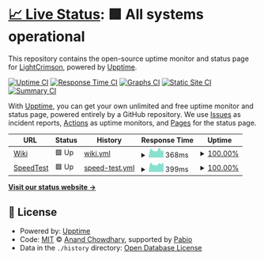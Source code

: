 # [📈 Live Status](https://uptime.lightcrimson.com): <!--live status--> **🟩 All systems operational**

This repository contains the open-source uptime monitor and status page for [LightCrimson](https://wiki.lightcrimson.com/), powered by [Upptime](https://github.com/upptime/upptime).

[![Uptime CI](https://github.com/yurihikari/uptime/workflows/Uptime%20CI/badge.svg)](https://github.com/yurihikari/uptime/actions?query=workflow%3A%22Uptime+CI%22)
[![Response Time CI](https://github.com/yurihikari/uptime/workflows/Response%20Time%20CI/badge.svg)](https://github.com/yurihikari/uptime/actions?query=workflow%3A%22Response+Time+CI%22)
[![Graphs CI](https://github.com/yurihikari/uptime/workflows/Graphs%20CI/badge.svg)](https://github.com/yurihikari/uptime/actions?query=workflow%3A%22Graphs+CI%22)
[![Static Site CI](https://github.com/yurihikari/uptime/workflows/Static%20Site%20CI/badge.svg)](https://github.com/yurihikari/uptime/actions?query=workflow%3A%22Static+Site+CI%22)
[![Summary CI](https://github.com/yurihikari/uptime/workflows/Summary%20CI/badge.svg)](https://github.com/yurihikari/uptime/actions?query=workflow%3A%22Summary+CI%22)

With [Upptime](https://upptime.js.org), you can get your own unlimited and free uptime monitor and status page, powered entirely by a GitHub repository. We use [Issues](https://github.com/yurihikari/uptime/issues) as incident reports, [Actions](https://github.com/yurihikari/uptime/actions) as uptime monitors, and [Pages](https://uptime.lightcrimson.com) for the status page.

<!--start: status pages-->
<!-- This summary is generated by Upptime (https://github.com/upptime/upptime) -->
<!-- Do not edit this manually, your changes will be overwritten -->
<!-- prettier-ignore -->
| URL | Status | History | Response Time | Uptime |
| --- | ------ | ------- | ------------- | ------ |
| <img alt="" src="https://icons.duckduckgo.com/ip3/wiki.lightcrimson.com.ico" height="13"> [Wiki](https://wiki.lightcrimson.com) | 🟩 Up | [wiki.yml](https://github.com/yurihikari/uptime/commits/HEAD/history/wiki.yml) | <details><summary><img alt="Response time graph" src="./graphs/wiki/response-time-week.png" height="20"> 368ms</summary><br><a href="https://uptime.lightcrimson.com/history/wiki"><img alt="Response time 379" src="https://img.shields.io/endpoint?url=https%3A%2F%2Fraw.githubusercontent.com%2Fyurihikari%2Fuptime%2FHEAD%2Fapi%2Fwiki%2Fresponse-time.json"></a><br><a href="https://uptime.lightcrimson.com/history/wiki"><img alt="24-hour response time 439" src="https://img.shields.io/endpoint?url=https%3A%2F%2Fraw.githubusercontent.com%2Fyurihikari%2Fuptime%2FHEAD%2Fapi%2Fwiki%2Fresponse-time-day.json"></a><br><a href="https://uptime.lightcrimson.com/history/wiki"><img alt="7-day response time 368" src="https://img.shields.io/endpoint?url=https%3A%2F%2Fraw.githubusercontent.com%2Fyurihikari%2Fuptime%2FHEAD%2Fapi%2Fwiki%2Fresponse-time-week.json"></a><br><a href="https://uptime.lightcrimson.com/history/wiki"><img alt="30-day response time 378" src="https://img.shields.io/endpoint?url=https%3A%2F%2Fraw.githubusercontent.com%2Fyurihikari%2Fuptime%2FHEAD%2Fapi%2Fwiki%2Fresponse-time-month.json"></a><br><a href="https://uptime.lightcrimson.com/history/wiki"><img alt="1-year response time 379" src="https://img.shields.io/endpoint?url=https%3A%2F%2Fraw.githubusercontent.com%2Fyurihikari%2Fuptime%2FHEAD%2Fapi%2Fwiki%2Fresponse-time-year.json"></a></details> | <details><summary><a href="https://uptime.lightcrimson.com/history/wiki">100.00%</a></summary><a href="https://uptime.lightcrimson.com/history/wiki"><img alt="All-time uptime 99.91%" src="https://img.shields.io/endpoint?url=https%3A%2F%2Fraw.githubusercontent.com%2Fyurihikari%2Fuptime%2FHEAD%2Fapi%2Fwiki%2Fuptime.json"></a><br><a href="https://uptime.lightcrimson.com/history/wiki"><img alt="24-hour uptime 100.00%" src="https://img.shields.io/endpoint?url=https%3A%2F%2Fraw.githubusercontent.com%2Fyurihikari%2Fuptime%2FHEAD%2Fapi%2Fwiki%2Fuptime-day.json"></a><br><a href="https://uptime.lightcrimson.com/history/wiki"><img alt="7-day uptime 100.00%" src="https://img.shields.io/endpoint?url=https%3A%2F%2Fraw.githubusercontent.com%2Fyurihikari%2Fuptime%2FHEAD%2Fapi%2Fwiki%2Fuptime-week.json"></a><br><a href="https://uptime.lightcrimson.com/history/wiki"><img alt="30-day uptime 99.95%" src="https://img.shields.io/endpoint?url=https%3A%2F%2Fraw.githubusercontent.com%2Fyurihikari%2Fuptime%2FHEAD%2Fapi%2Fwiki%2Fuptime-month.json"></a><br><a href="https://uptime.lightcrimson.com/history/wiki"><img alt="1-year uptime 99.91%" src="https://img.shields.io/endpoint?url=https%3A%2F%2Fraw.githubusercontent.com%2Fyurihikari%2Fuptime%2FHEAD%2Fapi%2Fwiki%2Fuptime-year.json"></a></details>
| <img alt="" src="https://icons.duckduckgo.com/ip3/speedtest.lightcrimson.com.ico" height="13"> [SpeedTest](https://speedtest.lightcrimson.com) | 🟩 Up | [speed-test.yml](https://github.com/yurihikari/uptime/commits/HEAD/history/speed-test.yml) | <details><summary><img alt="Response time graph" src="./graphs/speed-test/response-time-week.png" height="20"> 399ms</summary><br><a href="https://uptime.lightcrimson.com/history/speed-test"><img alt="Response time 374" src="https://img.shields.io/endpoint?url=https%3A%2F%2Fraw.githubusercontent.com%2Fyurihikari%2Fuptime%2FHEAD%2Fapi%2Fspeed-test%2Fresponse-time.json"></a><br><a href="https://uptime.lightcrimson.com/history/speed-test"><img alt="24-hour response time 475" src="https://img.shields.io/endpoint?url=https%3A%2F%2Fraw.githubusercontent.com%2Fyurihikari%2Fuptime%2FHEAD%2Fapi%2Fspeed-test%2Fresponse-time-day.json"></a><br><a href="https://uptime.lightcrimson.com/history/speed-test"><img alt="7-day response time 399" src="https://img.shields.io/endpoint?url=https%3A%2F%2Fraw.githubusercontent.com%2Fyurihikari%2Fuptime%2FHEAD%2Fapi%2Fspeed-test%2Fresponse-time-week.json"></a><br><a href="https://uptime.lightcrimson.com/history/speed-test"><img alt="30-day response time 367" src="https://img.shields.io/endpoint?url=https%3A%2F%2Fraw.githubusercontent.com%2Fyurihikari%2Fuptime%2FHEAD%2Fapi%2Fspeed-test%2Fresponse-time-month.json"></a><br><a href="https://uptime.lightcrimson.com/history/speed-test"><img alt="1-year response time 374" src="https://img.shields.io/endpoint?url=https%3A%2F%2Fraw.githubusercontent.com%2Fyurihikari%2Fuptime%2FHEAD%2Fapi%2Fspeed-test%2Fresponse-time-year.json"></a></details> | <details><summary><a href="https://uptime.lightcrimson.com/history/speed-test">100.00%</a></summary><a href="https://uptime.lightcrimson.com/history/speed-test"><img alt="All-time uptime 99.92%" src="https://img.shields.io/endpoint?url=https%3A%2F%2Fraw.githubusercontent.com%2Fyurihikari%2Fuptime%2FHEAD%2Fapi%2Fspeed-test%2Fuptime.json"></a><br><a href="https://uptime.lightcrimson.com/history/speed-test"><img alt="24-hour uptime 100.00%" src="https://img.shields.io/endpoint?url=https%3A%2F%2Fraw.githubusercontent.com%2Fyurihikari%2Fuptime%2FHEAD%2Fapi%2Fspeed-test%2Fuptime-day.json"></a><br><a href="https://uptime.lightcrimson.com/history/speed-test"><img alt="7-day uptime 100.00%" src="https://img.shields.io/endpoint?url=https%3A%2F%2Fraw.githubusercontent.com%2Fyurihikari%2Fuptime%2FHEAD%2Fapi%2Fspeed-test%2Fuptime-week.json"></a><br><a href="https://uptime.lightcrimson.com/history/speed-test"><img alt="30-day uptime 100.00%" src="https://img.shields.io/endpoint?url=https%3A%2F%2Fraw.githubusercontent.com%2Fyurihikari%2Fuptime%2FHEAD%2Fapi%2Fspeed-test%2Fuptime-month.json"></a><br><a href="https://uptime.lightcrimson.com/history/speed-test"><img alt="1-year uptime 99.92%" src="https://img.shields.io/endpoint?url=https%3A%2F%2Fraw.githubusercontent.com%2Fyurihikari%2Fuptime%2FHEAD%2Fapi%2Fspeed-test%2Fuptime-year.json"></a></details>

<!--end: status pages-->

[**Visit our status website →**](https://uptime.lightcrimson.com)

## 📄 License

- Powered by: [Upptime](https://github.com/upptime/upptime)
- Code: [MIT](./LICENSE) © [Anand Chowdhary](https://anandchowdhary.com), supported by [Pabio](https://pabio.com)
- Data in the `./history` directory: [Open Database License](https://opendatacommons.org/licenses/odbl/1-0/)
